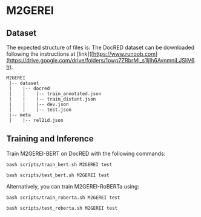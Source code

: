 # M2GEREI

## Dataset
The expected structure of files is:
The DocRED dataset can be downloaded following the instructions at  [link]([https://www.runoob.com](https://drive.google.com/drive/folders/1owp7ZRbrMl_s1ljIh6AvnmniLJSliV6h).
```
M2GEREI
 |-- dataset
 |    |-- docred
 |    |    |-- train_annotated.json        
 |    |    |-- train_distant.json
 |    |    |-- dev.json
 |    |    |-- test.json
 |-- meta
 |    |-- rel2id.json

```
 ## Training and Inference
 
 Train M2GEREI-BERT on DocRED with the following commands:
``` 
bash scripts/train_bert.sh M2GEREI test 

bash scripts/test_bert.sh M2GEREI test 
``` 
Alternatively, you can train M2GEREI-RoBERTa using:

``` 
bash scripts/train_roberta.sh M2GEREI test 

bash scripts/test_roberta.sh M2GEREI test 
``` 
